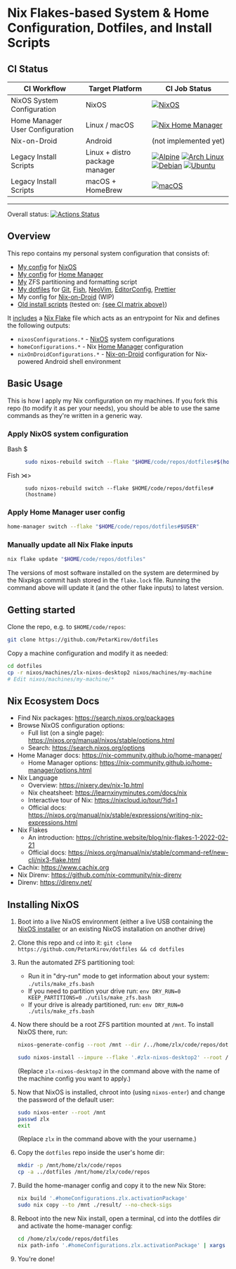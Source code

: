 # Nix Flakes-based System & Home Configuration, Dotfiles, and Install Scripts

## CI Status

| CI Workflow                     | Target Platform                | CI Job Status                                                                                                                                                                      |
| ------------------------------- | ------------------------------ | ---------------------------------------------------------------------------------------------------------------------------------------------------------------------------------- |
| NixOS System Configuration      | NixOS                          | [![NixOS][gh-actions-nixos]][gh-actions]                                                                                                                                           |
| Home Manager User Configuration | Linux / macOS                  | [![Nix Home Manager][gh-actions-nix-hm]][gh-actions]                                                                                                                               |
| Nix-on-Droid                    | Android                        | (not implemented yet)                                                                                                                                                              |
| Legacy Install Scripts          | Linux + distro package manager | [![Alpine][gh-actions-alpine]][gh-actions] [![Arch Linux][gh-actions-archlinux]][gh-actions] [![Debian][gh-actions-debian]][gh-actions] [![Ubuntu][gh-actions-ubuntu]][gh-actions] |
| Legacy Install Scripts          | macOS + HomeBrew               | [![macOS][gh-actions-macos]][gh-actions]                                                                                                                                           |

---

Overall status: [![Actions Status](https://github.com/PetarKirov/dotfiles/workflows/CI/badge.svg)](https://github.com/PetarKirov/dotfiles/actions)

## Overview

This repo contains my personal system configuration that consists of:

* [My config](./nixos/sys/) for [NixOS](https://nixos.wiki/wiki/NixOS)
* [My config](./nixos/home/) for [Home Manager](https://github.com/nix-community/home-manager)
* [My](./utils/make_zfs.bash) ZFS partitioning and formatting script
* [My dotfiles](./.config) for [Git](https://git-scm.com/), [Fish](https://fishshell.com/), [NeoVim](https://neovim.io/), [EditorConfig](https://editorconfig.org/), [Prettier](https://prettier.io/)
* My config for [Nix-on-Droid](https://github.com/t184256/nix-on-droid) (WIP)
* [Old install scripts](./install/) (tested on: [{see CI matrix above}](#ci-status))

It [includes](./flake.nix) a [Nix Flake][nix-flakes] file which acts as an entrypoint for Nix and defines the following outputs:

* `nixosConfigurations.*` - [NixOS][nixos] system configurations
* `homeConfigurations.*` - Nix [Home Manager][home-mgr] configuration
* `nixOnDroidConfigurations.*` - [Nix-on-Droid][nix-on-droid] configuration for Nix-powered Android shell environment

## Basic Usage

This is how I apply my Nix configuration on my machines.
If you fork this repo (to modify it as per your needs), you should be able to use the same commands as they're written in a generic way.

### Apply NixOS system configuration

<dl>
  <dt>Bash $</dt>
  <dd>

  ```bash
  sudo nixos-rebuild switch --flake "$HOME/code/repos/dotfiles#$(hostname)"
  ```

  </dd>

  <dt>Fish ⋊&gt;</dt>
  <dd>

  ```fish
  sudo nixos-rebuild switch --flake $HOME/code/repos/dotfiles#(hostname)
  ```

  </dd>
</dl>

### Apply Home Manager user config

```bash
home-manager switch --flake "$HOME/code/repos/dotfiles#$USER"
```

### Manually update all Nix Flake inputs

```bash
nix flake update "$HOME/code/repos/dotfiles"
```

The versions of most software installed on the system are determined by the
Nixpkgs commit hash stored in the `flake.lock` file. Running the command above
will update it (and the other flake inputs) to latest version.

## Getting started

Clone the repo, e.g. to `$HOME/code/repos`:

```bash
git clone https://github.com/PetarKirov/dotfiles
```

Copy a machine configuration and modify it as needed:

```bash
cd dotfiles
cp -r nixos/machines/zlx-nixos-desktop2 nixos/machines/my-machine
# Edit nixos/machines/my-machine/*
```

## Nix Ecosystem Docs

* Find Nix packages: <https://search.nixos.org/packages>
* Browse NixOS configuration options:
  * Full list (on a single page): <https://nixos.org/manual/nixos/stable/options.html>
  * Search: <https://search.nixos.org/options>
* Home Manager docs: <https://nix-community.github.io/home-manager/>
  * Home Manager options: <https://nix-community.github.io/home-manager/options.html>
* Nix Language
  * Overview: <https://nixery.dev/nix-1p.html>
  * Nix cheatsheet: <https://learnxinyminutes.com/docs/nix>
  * Interactive tour of Nix: <https://nixcloud.io/tour/?id=1>
  * Official docs: <https://nixos.org/manual/nix/stable/expressions/writing-nix-expressions.html>
* Nix Flakes
  * An introduction: <https://christine.website/blog/nix-flakes-1-2022-02-21>
  * Official docs: <https://nixos.org/manual/nix/stable/command-ref/new-cli/nix3-flake.html>
* Cachix: <https://www.cachix.org>
* Nix Direnv: <https://github.com/nix-community/nix-direnv>
* Direnv: <https://direnv.net/>

## Installing NixOS

1. Boot into a live NixOS environment (either a live USB containing the [NixOS
installer](https://nixos.org/download.html#nixos-iso) or an existing NixOS installation on another drive)
2. Clone this repo and `cd` into it:
`git clone https://github.com/PetarKirov/dotfiles && cd dotfiles`
3. Run the automated ZFS partitioning tool:
   * Run it in "dry-run" mode to get information about your system:
     `./utils/make_zfs.bash`
   * If you need to partition your drive run:
     `env DRY_RUN=0 KEEP_PARTITIONS=0 ./utils/make_zfs.bash`
   * If your drive is already partitioned, run: `env DRY_RUN=0
     ./utils/make_zfs.bash`
4. Now there should be a root ZFS partition mounted at `/mnt`. To install NixOS
there, run:

   ```sh
   nixos-generate-config --root /mnt --dir /../home/zlx/code/repos/dotfiles/nixos/machines/zlx-nixos-desktop3

   sudo nixos-install --impure --flake '.#zlx-nixos-desktop2' --root /mnt
   ```

   (Replace `zlx-nixos-desktop2` in the command above with the name of the
   machine config you want to apply.)

5. Now that NixOS is installed, chroot into (using `nixos-enter`) and change the
password of the default user:

   ```sh
   sudo nixos-enter --root /mnt
   passwd zlx
   exit
   ```

   (Replace `zlx` in the command above with the your username.)

6. Copy the `dotfiles` repo inside the user's home dir:

   ```sh
   mkdir -p /mnt/home/zlx/code/repos
   cp -a ../dotfiles /mnt/home/zlx/code/repos
   ```

7. Build the home-manager config and copy it to the new Nix Store:

   ```sh
   nix build '.#homeConfigurations.zlx.activationPackage'
   sudo nix copy --to /mnt ./result/ --no-check-sigs
   ```

8. Reboot into the new Nix install, open a terminal, cd into the dotfiles dir and activate the home-manager config:

   ```sh
   cd /home/zlx/code/repos/dotfiles
   nix path-info '.#homeConfigurations.zlx.activationPackage' | xargs -I@@ sh -c '@@/activate'
   ```

9. You're done!

[nixos]: https://nixos.org/
[home-mgr]: https://github.com/nix-community/home-manager
[nix-on-droid]: https://github.com/t184256/nix-on-droid
[nix-flakes]: https://nixos.org/manual/nix/stable/command-ref/new-cli/nix3-flake.html

[gh-actions]: https://github.com/PetarKirov/dotfiles/actions

[gh-actions-alpine]: https://github-actions.40ants.com/PetarKirov/dotfiles/matrix.svg?only=ci.alpine
[gh-actions-archlinux]: https://github-actions.40ants.com/PetarKirov/dotfiles/matrix.svg?only=ci.archlinux
[gh-actions-debian]: https://github-actions.40ants.com/PetarKirov/dotfiles/matrix.svg?only=ci.debian
[gh-actions-ubuntu]: https://github-actions.40ants.com/PetarKirov/dotfiles/matrix.svg?only=ci.ubuntu
[gh-actions-macos]: https://github-actions.40ants.com/PetarKirov/dotfiles/matrix.svg?only=ci.macOS-latest
[gh-actions-nixos]: https://github-actions.40ants.com/PetarKirov/dotfiles/matrix.svg?only=ci.nixos
[gh-actions-nix-hm]: https://github-actions.40ants.com/PetarKirov/dotfiles/matrix.svg?only=ci.nix-hm
